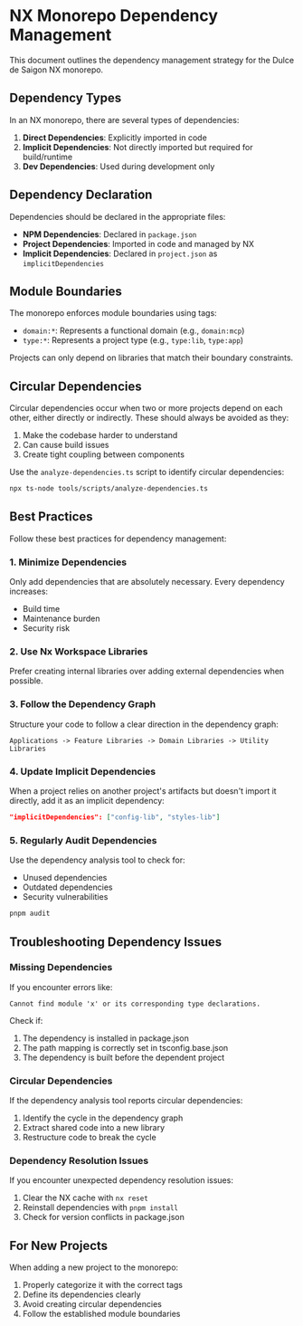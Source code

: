 # NX Monorepo Dependency Management

This document outlines the dependency management strategy for the Dulce de Saigon NX monorepo.

## Dependency Types

In an NX monorepo, there are several types of dependencies:

1. **Direct Dependencies**: Explicitly imported in code
2. **Implicit Dependencies**: Not directly imported but required for build/runtime
3. **Dev Dependencies**: Used during development only

## Dependency Declaration

Dependencies should be declared in the appropriate files:

- **NPM Dependencies**: Declared in `package.json`
- **Project Dependencies**: Imported in code and managed by NX
- **Implicit Dependencies**: Declared in `project.json` as `implicitDependencies`

## Module Boundaries

The monorepo enforces module boundaries using tags:

- `domain:*`: Represents a functional domain (e.g., `domain:mcp`)
- `type:*`: Represents a project type (e.g., `type:lib`, `type:app`)

Projects can only depend on libraries that match their boundary constraints.

## Circular Dependencies

Circular dependencies occur when two or more projects depend on each other, either directly or indirectly. These should always be avoided as they:

1. Make the codebase harder to understand
2. Can cause build issues
3. Create tight coupling between components

Use the `analyze-dependencies.ts` script to identify circular dependencies:

```bash
npx ts-node tools/scripts/analyze-dependencies.ts
```

## Best Practices

Follow these best practices for dependency management:

### 1. Minimize Dependencies

Only add dependencies that are absolutely necessary. Every dependency increases:
- Build time
- Maintenance burden
- Security risk

### 2. Use Nx Workspace Libraries

Prefer creating internal libraries over adding external dependencies when possible.

### 3. Follow the Dependency Graph

Structure your code to follow a clear direction in the dependency graph:

```
Applications -> Feature Libraries -> Domain Libraries -> Utility Libraries
```

### 4. Update Implicit Dependencies

When a project relies on another project's artifacts but doesn't import it directly, add it as an implicit dependency:

```json
"implicitDependencies": ["config-lib", "styles-lib"]
```

### 5. Regularly Audit Dependencies

Use the dependency analysis tool to check for:
- Unused dependencies
- Outdated dependencies
- Security vulnerabilities

```bash
pnpm audit
```

## Troubleshooting Dependency Issues

### Missing Dependencies

If you encounter errors like:

```
Cannot find module 'x' or its corresponding type declarations.
```

Check if:
1. The dependency is installed in package.json
2. The path mapping is correctly set in tsconfig.base.json
3. The dependency is built before the dependent project

### Circular Dependencies

If the dependency analysis tool reports circular dependencies:

1. Identify the cycle in the dependency graph
2. Extract shared code into a new library
3. Restructure code to break the cycle

### Dependency Resolution Issues

If you encounter unexpected dependency resolution issues:

1. Clear the NX cache with `nx reset`
2. Reinstall dependencies with `pnpm install`
3. Check for version conflicts in package.json

## For New Projects

When adding a new project to the monorepo:

1. Properly categorize it with the correct tags
2. Define its dependencies clearly
3. Avoid creating circular dependencies
4. Follow the established module boundaries
